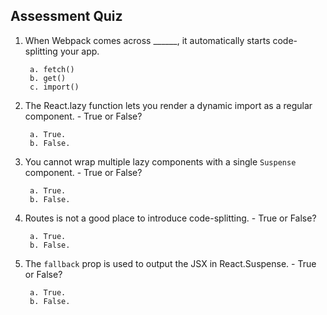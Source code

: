 ## Assessment Quiz

1. When Webpack comes across ______, it automatically starts code-splitting your app.

        a. fetch()
        b. get()
        c. import() 


2. The React.lazy function lets you render a dynamic import as a regular component. - True or False?

        a. True. 
        b. False. 


3. You cannot wrap multiple lazy components with a single ```Suspense``` component. - True or False?

        a. True.
        b. False. 


4. Routes is not a good place to introduce code-splitting. - True or False?

        a. True.
        b. False. 


5. The ```fallback``` prop is used to output the JSX in React.Suspense. - True or False?

        a. True. 
        b. False.



